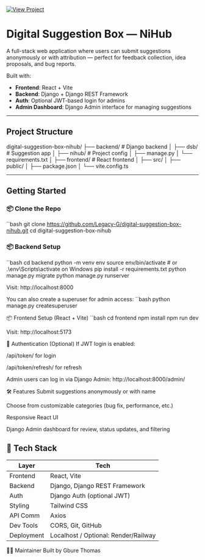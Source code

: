 [![View Project](https://img.shields.io/badge/GitHub-View_Project-2ea44f)](https://github.com/Legacy-G/digital-suggestion-box-nihub)

#  Digital Suggestion Box — NiHub

A full-stack web application where users can submit suggestions anonymously or with attribution — perfect for feedback collection, idea proposals, and bug reports.

Built with:
- **Frontend**: React + Vite
- **Backend**: Django + Django REST Framework
- **Auth**: Optional JWT-based login for admins
- **Admin Dashboard**: Django Admin interface for managing suggestions

---

##  Project Structure
digital-suggestion-box-nihub/
├── backend/           # Django backend
│   ├── dsb/           # Suggestion app
│   ├── nihub/         # Project config
│   ├── manage.py
│   └── requirements.txt
│
├── frontend/          # React frontend
│   ├── src/
│   ├── public/
│   ├── package.json
│   └── vite.config.ts


---

## Getting Started

### 📦 Clone the Repo
``bash
git clone https://github.com/Legacy-G/digital-suggestion-box-nihub.git
cd digital-suggestion-box-nihub

### 📦 Backend Setup
``bash
cd backend
python -m venv env
source env/bin/activate  # or .\env\Scripts\activate on Windows
pip install -r requirements.txt
python manage.py migrate
python manage.py runserver

Visit: http://localhost:8000

You can also create a superuser for admin access:
``bash
python manage.py createsuperuser

📦 Frontend Setup (React + Vite)
``bash
cd frontend
npm install
npm run dev

Visit: http://localhost:5173

🔐 Authentication (Optional)
If JWT login is enabled:

/api/token/ for login

/api/token/refresh/ for refresh

Admin users can log in via Django Admin: http://localhost:8000/admin/

🛠️ Features
Submit suggestions anonymously or with name

Choose from customizable categories (bug fix, performance, etc.)

Responsive React UI

Django Admin dashboard for review, status updates, and filtering


## 🧰 Tech Stack

| Layer      | Tech                                 |
|------------|--------------------------------------|
| Frontend   | React, Vite                          |
| Backend    | Django, Django REST Framework        |
| Auth       | Django Auth (optional JWT)           |
| Styling    | Tailwind CSS                         |
| API Comm   | Axios                                |
| Dev Tools  | CORS, Git, GitHub                    |
| Deployment | Localhost / Optional: Render/Railway |


👨‍💻 Maintainer
Built by Gbure Thomas
